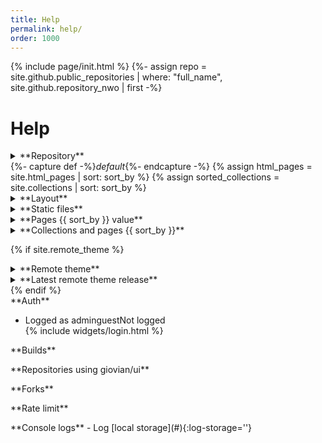 ```yaml
---
title: Help
permalink: help/
order: 1000
---
```

{% include page/init.html %}
{%- assign repo = site.github.public_repositories | where: "full_name", site.github.repository_nwo | first -%}
# Help
<div class="grid">
  <div markdown="1">
<details markdown=1>
<summary markdown=1>
  **Repository**
</summary>
- [{{ site.github.repository_nwo }}]({{ site.github.repository_url }})
- Owner type `{{ repo.owner.type }}`
- Owner name `{{ site.github.owner_name }}`
- Page type `{% if site.github.is_user_page %}User{% endif %}{% if site.github.is_project_page %}Project{% endif %}`
- Fork `{{ repo.fork | inspect }}`
- Release `{{ site.github.releases | first | map: 'tag_name' | default: '-' }}` `{{ site.github.releases | first | map: 'name' | default: '-' }}`
- Created <code>{% include widgets/datetime.html datetime=repo.created_at replace=true %}</code>
- Modified <code>{% include widgets/datetime.html datetime=repo.modified_at replace=true %}</code>
- Site build <code>{% include widgets/datetime.html datetime=site.time replace=true %}</code>
</details>
{%- capture def -%}<i class="fg-secondary">default</i>{%- endcapture -%}
{% assign html_pages = site.html_pages | sort: sort_by %}
{% assign sorted_collections = site.collections | sort: sort_by %}
<details markdown=1>
<summary markdown=1>
  **Layout**
</summary>
- mode `{{ mode }}` {% if mode == default_mode %}{{ def }}{% endif %}
- nav `{{ nav | inspect }}` {% if nav == default_nav %}{{ def }}{% endif %}
- header `{{ header | inspect }}` {% if header == default_header %}{{ def }}{% endif %}
- navigation{% if navigation == default_navigation %} {{ def }}{% endif %}
  {% if navigation.size == 0 %}`[]`{% else %}{% for n in navigation %}- `{{ n | strip }}`
  {% endfor %}{% endif %}
- sidebar{% if sidebar == default_sidebar %} {{ def }}{% endif %}
  {% if sidebar.size == 0 %}`[]`{% else %}{% for s in sidebar %}- `{{ s | strip }}`
  {% endfor %}{% endif %}
- footer `{{ footer | inspect }}` {% if footer == default_footer %}{{ def }}{% endif %}
- metadata `{{ metadata | inspect }}` {% if metadata == default_metadata %}{{ def }}{% endif %}
- pagination `{{ pagination | inspect }}` {% if pagination == default_pagination %}{{ def }}{% endif %}
- sort_by `{{ sort_by }}` {% if sort_by == default_sort_by %}{{ def }}{% endif %}
- prefers-color-scheme <code class="bg-secondary"><span class="prefers-color-scheme"></span></code>
</details>

<details markdown=1>
<summary markdown=1>
  **Static files**
</summary>
{% assign folder_assets = site.static_files | group_by_exp: "item", "item.path | replace: item.name, ''" %}
<ul>{% for folder in folder_assets %}
  <li>Folder <code>{{ folder.name }}</code></li>
  <ul>{% for file in folder.items %}
    <li><code>{{ file.name }}</code></li>
  {% endfor %}</ul>
{% endfor %}</ul>
</details>

<details markdown=1>
<summary markdown=1>
  **Pages {{ sort_by }} value**
</summary>
{% assign html_sorted = html_pages | sort: sort_by %}{% for item in html_sorted %}- `{{ item[sort_by] | inspect }}` {{ item.title | default: item.name }}
{% endfor %}
</details>

<details markdown=1>
<summary markdown=1>
  **Collections and pages {{ sort_by }}**
</summary>
{% for collection in sorted_collections %}- `{{ collection.order | inspect }}` {{ collection.title | default: collection.label }} ({{ collection.docs.size }} documents){% assign collection_docs = collection.docs | sort: sort_by %}{% for p in collection_docs %}
  - `{{ p[sort_by] | inspect }}` {{ p.title | default: p.path }}{% endfor %}
{% endfor %}
</details>

{% if site.remote_theme %}
<details markdown=1>
<summary markdown=1>
  **Remote theme**
</summary>
- Repository [{{ site.remote_theme | split: '@' | first }}]({{ site.remote_theme | split: '@' | first }})
- Branch `{{ site.remote_theme | split: '@' | last | default: '-' }}`
- Plugin [jekyll-remote-theme](https://github.com/benbalter/jekyll-remote-theme) {{ site.github.versions["jekyll-remote-theme"] }}
</details>

<details markdown=1>
<summary markdown=1>
  **Latest remote theme release**
</summary>
<ul github-api-url='repos/{{ site.remote_theme | split: '@' | first }}/releases/latest' github-api-out='tag_name,name,published_at'></ul>
</details>
{% endif %}

</div>
<div markdown="1">
**Auth**
<ul>
  <li><span class='logged'>Logged as <span class='role-admin'>admin</span><span class='role-guest'>guest</span></span><span class='unlogged'>Not logged</span></li>
  {% include widgets/login.html %}
</ul>
<div class='role-admin' markdown="1">
**Builds**
<ul github-api-url-repo='pages/builds/latest' github-api-text='Latest' github-api-out='status, created_at'></ul>
<ul github-api-url-repo='pages/builds' github-api-method='POST' github-api-out='status' github-api-text='Request new build'></ul>
**Repositories using giovian/ui**
<ul github-api-url='search/code?q=giovian/ui+in:file+language:yml+filename:_config+path:/' github-api-out='total_count,items[repository.html_url]' github-api-text='Search'></ul>
**Forks**
<ul github-api-url-repo='forks' github-api-out='html_url' github-api-text='Forks'></ul>
**Rate limit**
<ul github-api-url='rate_limit' github-api-text="Remaining and used" github-api-out='rate.used,rate.remaining,resources.search.used,resources.search.remaining'></ul>
</div>
**Console logs**
- Log [local storage](#){:log-storage=''}
</div>
</div>